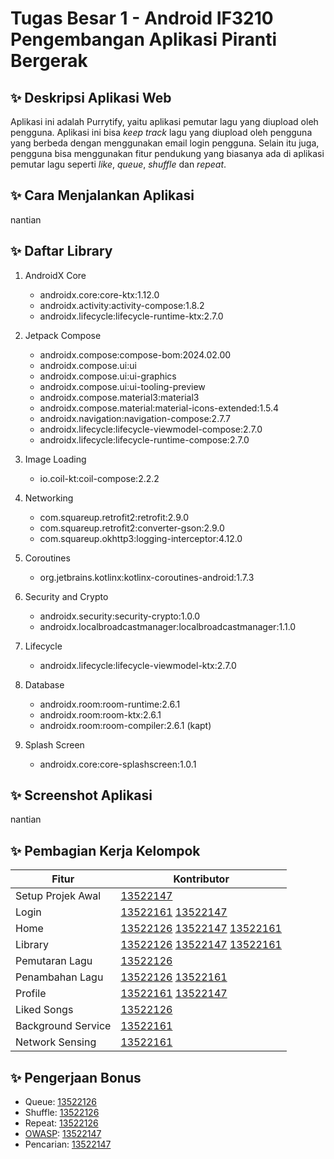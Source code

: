 # Tugas Besar 1 - Android IF3210 Pengembangan Aplikasi Piranti Bergerak

## ✨ Deskripsi Aplikasi Web

Aplikasi ini adalah Purrytify, yaitu aplikasi pemutar lagu yang diupload oleh pengguna. Aplikasi ini bisa _keep track_ lagu yang diupload oleh pengguna yang berbeda dengan menggunakan email login pengguna. Selain itu juga, pengguna bisa menggunakan fitur pendukung yang biasanya ada di aplikasi pemutar lagu seperti _like_, _queue_, _shuffle_ dan _repeat_.

## ✨ Cara Menjalankan Aplikasi

nantian

## ✨ Daftar Library

1. AndroidX Core

   - androidx.core:core-ktx:1.12.0
   - androidx.activity:activity-compose:1.8.2
   - androidx.lifecycle:lifecycle-runtime-ktx:2.7.0

2. Jetpack Compose

   - androidx.compose:compose-bom:2024.02.00
   - androidx.compose.ui:ui
   - androidx.compose.ui:ui-graphics
   - androidx.compose.ui:ui-tooling-preview
   - androidx.compose.material3:material3
   - androidx.compose.material:material-icons-extended:1.5.4
   - androidx.navigation:navigation-compose:2.7.7
   - androidx.lifecycle:lifecycle-viewmodel-compose:2.7.0
   - androidx.lifecycle:lifecycle-runtime-compose:2.7.0

3. Image Loading

   - io.coil-kt:coil-compose:2.2.2

4. Networking

   - com.squareup.retrofit2:retrofit:2.9.0
   - com.squareup.retrofit2:converter-gson:2.9.0
   - com.squareup.okhttp3:logging-interceptor:4.12.0

5. Coroutines

   - org.jetbrains.kotlinx:kotlinx-coroutines-android:1.7.3

6. Security and Crypto

   - androidx.security:security-crypto:1.0.0
   - androidx.localbroadcastmanager:localbroadcastmanager:1.1.0

7. Lifecycle

   - androidx.lifecycle:lifecycle-viewmodel-ktx:2.7.0

8. Database

   - androidx.room:room-runtime:2.6.1
   - androidx.room:room-ktx:2.6.1
   - androidx.room:room-compiler:2.6.1 (kapt)

9. Splash Screen

   - androidx.core:core-splashscreen:1.0.1

## ✨ Screenshot Aplikasi

nantian

## ✨ Pembagian Kerja Kelompok

| Fitur              | Kontributor                           |
| ------------------ | ------------------------------------- |
| Setup Projek Awal  | [13522147](https://github.com/Nerggg) |
| Login              | [13522161](https://github.com/akmalrmn) [13522147](https://github.com/Nerggg) |
| Home               | [13522126](https://github.com/rizqikapratamaa) [13522147](https://github.com/Nerggg) [13522161](https://github.com/akmalrmn)|
| Library            | [13522126](https://github.com/rizqikapratamaa) [13522147](https://github.com/Nerggg) [13522161](https://github.com/akmalrmn)|
| Pemutaran Lagu     | [13522126](https://github.com/rizqikapratamaa)|
| Penambahan Lagu    | [13522126](https://github.com/rizqikapratamaa) [13522161](https://github.com/akmalrmn)|
| Profile            | [13522161](https://github.com/akmalrmn) [13522147](https://github.com/Nerggg) |
| Liked Songs        | [13522126](https://github.com/rizqikapratamaa)|
| Background Service | [13522161](https://github.com/akmalrmn) |
| Network Sensing    | [13522161](https://github.com/akmalrmn) |

## ✨ Pengerjaan Bonus

- Queue: [13522126](https://github.com/rizqikapratamaa)
- Shuffle: [13522126](https://github.com/rizqikapratamaa)
- Repeat: [13522126](https://github.com/rizqikapratamaa)
- [OWASP](OWASP.md): [13522147](https://github.com/Nerggg)
- Pencarian: [13522147](https://github.com/Nerggg)
